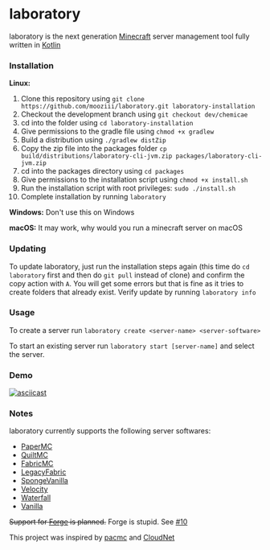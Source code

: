 # laboratory

laboratory is the next generation [Minecraft](https://minecraft.net) server management tool fully written in [Kotlin](https://kotlinlang.org)

### Installation

**Linux:**

1. Clone this repository using `git clone https://github.com/mooziii/laboratory.git laboratory-installation`
2. Checkout the development branch using `git checkout dev/chemicae`
3. cd into the folder using `cd laboratory-installation`
4. Give permissions to the gradle file using `chmod +x gradlew`
5. Build a distribution using `./gradlew distZip`
6. Copy the zip file into the packages folder `cp build/distributions/laboratory-cli-jvm.zip packages/laboratory-cli-jvm.zip`
7. cd into the packages directory using `cd packages`
8. Give permissions to the installation script using `chmod +x install.sh`
9. Run the installation script with root privileges: `sudo ./install.sh`
10. Complete installation by running `laboratory`

**Windows:**
Don't use this on Windows

**macOS:**
It may work, why would you run a minecraft server on macOS

### Updating 

To update laboratory, just run the installation steps again (this time do `cd laboratory` first and then do `git pull` instead of clone) and confirm the copy action with `A`. You will get some errors but that is fine as it tries to create folders that already exist. Verify update by running `laboratory info`

### Usage

To create a server run `laboratory create <server-name> <server-software>`

To start an existing server run `laboratory start [server-name]` and select the server.

### Demo 

[![asciicast](https://asciinema.org/a/514193.svg)](https://asciinema.org/a/514193)

### Notes

laboratory currently supports the following server softwares:

- [PaperMC](https://papermc.io)
- [QuiltMC](https://quiltmc.org)
- [FabricMC](https://fabricmc.net)
- [LegacyFabric](https://legacyfabric.net)
- [SpongeVanilla](https://spongepowered.org/downloads/spongevanilla)
- [Velocity](https://papermc.io/downloads#Velocity)
- [Waterfall](https://papermc.io/downloads#Waterfall)
- [Vanilla](https://minecraft.net)

~~Support for [Forge](https://minecraftforge.net) is planned.~~ Forge is stupid. See [#10](https://github.com/mooziii/laboratory/issues/10)

This project was inspired by [pacmc](https://github.com/jakobkmar/pacmc) and [CloudNet](https://github.com/CloudNetService/CloudNet-v3)
